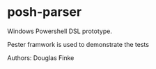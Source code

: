 posh-parser
===========

Windows Powershell DSL prototype.

Pester framwork  is used to demonstrate the tests

Authors: Douglas Finke
